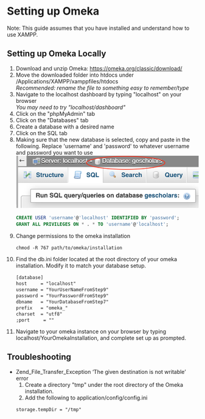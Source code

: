 # Setting up Omeka
Note: This guide assumes that you have installed and understand how to use XAMPP.

## Setting up Omeka Locally
1. Download and unzip Omeka: https://omeka.org/classic/download/
1. Move the downloaded folder into htdocs under /Applications/XAMPP/xamppfiles/htdocs  
  _Recommended: rename the file to something easy to remember/type_
1. Navigate to the localhost dashboard by typing "localhost" on your browser  
  _You may need to try "localhost/dashboard"_
1. Click on the "phpMyAdmin" tab
1. Click on the "Databases" tab
1. Create a database with a desired name
1. Click on the SQL tab
1. Making sure that the new database is selected, copy and paste in the following. Replace 'username' and 'password' to whatever username and password you want to use
  ![db](/images/db.png)
    ```SQL
    CREATE USER 'username'@'localhost' IDENTIFIED BY 'password';
    GRANT ALL PRIVILEGES ON * . * TO 'username'@'localhost';
    ```
1. Change permissions to the omeka installation
    ```shell
    chmod -R 767 path/to/omeka/installation
    ```
1. Find the db.ini folder located at the root directory of your omeka installation. Modify it to match your database setup.
    ```
    [database]
    host     = "localhost"
    username = "YourUserNameFromStep9"
    password = "YourPasswordFromStep9"
    dbname   = "YourDatabaseFromStep7"
    prefix   = "omeka_"
    charset  = "utf8"
    ;port     = ""
    ```
1. Navigate to your omeka instance on your browser by typing localhost/YourOmekaInstallation, and complete set up as prompted.

## Troubleshooting
* Zend_File_Transfer_Exception ‘The given destination is not writable’ error
  1. Create a directory "tmp" under the root directory of the Omeka installation.
  1. Add the following to application/config/config.ini
  ```
  storage.tempDir = "/tmp"
  ```
